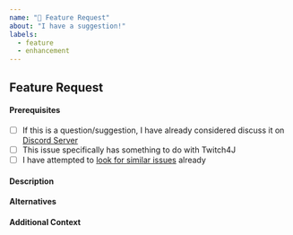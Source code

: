 ```yaml
---
name: "🚀 Feature Request"
about: "I have a suggestion!"
labels:
  - feature
  - enhancement
---
```


## Feature Request

#### Prerequisites	
* [ ] If this is a question/suggestion, I have already considered discuss it on [Discord Server](https://discord.gg/FQ5vgW3)	
* [ ] This issue specifically has something to do with Twitch4J	
* [ ] I have attempted to [look for similar issues](https://github.com/twitch4j/twitch4j/issues) already

#### Description
<!-- A clear and concise description of the feature/enhancement. Ex. I have an issue when [...] -->

#### Alternatives
<!-- A clear and concise description of any alternative solutions or features you've considered. -->

#### Additional Context

<!-- Teachability, Documentation, Adoption, Migration Strategy -->
